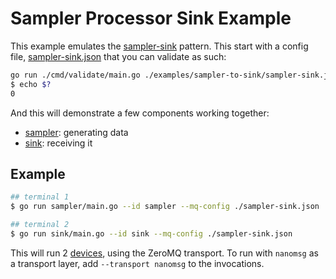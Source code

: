 # Sampler Processor Sink Example

This example emulates the [sampler-sink](https://github.com/FairRootGroup/FairMQ/blob/master/examples/1-1/fairmq-start-ex-1-1.sh.in) pattern.
This start with a config file, [sampler-sink.json](sampler-sink.json) that you
can validate as such:

```bash
go run ./cmd/validate/main.go ./examples/sampler-to-sink/sampler-sink.json 
$ echo $?
0
```

And this will demonstrate a few components working together:

 - [sampler](sampler): generating data
 - [sink](sink): receiving it


## Example

```sh
## terminal 1
$ go run sampler/main.go --id sampler --mq-config ./sampler-sink.json

## terminal 2
$ go run sink/main.go --id sink --mq-config ./sampler-sink.json
```

This will run 2 [devices](https://github.com/FairRootGroup/FairMQ/blob/master/docs/Device.md#1-device), using the ZeroMQ transport.
To run with `nanomsg` as a transport layer, add `--transport nanomsg` to the invocations.
